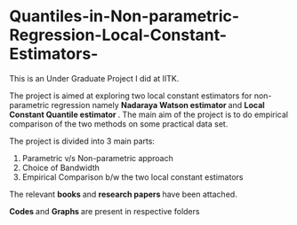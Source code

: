# Quantiles-in-Non-parametric-Regression-Local-Constant-Estimators-

This is an Under Graduate Project I did at IITK.

The project is aimed at exploring two local constant estimators for non-parametric regression namely <b> Nadaraya Watson estimator </b> and <b> Local Constant Quantile estimator </b>. The main aim of the project is to do empirical comparison of the two methods on some practical data set.

The project is divided into 3 main parts:

1) Parametric v/s Non-parametric approach
2) Choice of Bandwidth
3) Empirical Comparison b/w the two local constant estimators

The relevant <b> books </b> and <b> research papers </b> have been attached.

<b> Codes </b> and <b> Graphs </b> are present in respective folders
